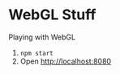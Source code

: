 # WebGL Stuff

Playing with WebGL

1. `npm start`
2. Open [http://localhost:8080](http://localhost:8080)
